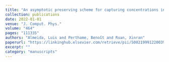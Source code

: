 ```yaml
---
title: "An asymptotic preserving scheme for capturing concentrations in age-structured models arising in adaptive dynamics"
collection: publications
date: 2022-01-01
venue: "J. Comput. Phys."
volume: "464"
pages: "111335"
authors: "Almeida, Luis and Perthame, Benoît and Ruan, Xinran"
paperurl: "https://linkinghub.elsevier.com/retrieve/pii/S0021999122003977"
excerpt: ""
category: "manuscripts"
---
```

